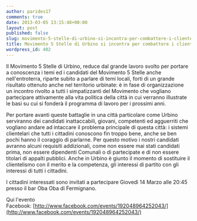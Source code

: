 ```yaml
---
author: parides17
comments: true
date: 2013-03-05 13:15:48+00:00
layout: post
published: false
slug: movimento-5-stelle-di-urbino-si-incontra-per-combattere-i-clientelismi
title: Movimento 5 Stelle di Urbino si incontra per combattere i clientelismi
wordpress_id: 402
---
```


Il Movimento 5 Stelle di Urbino, reduce dal grande lavoro svolto per portare a conoscenza i temi ed i candidati del Movimento 5 Stelle anche nell'entroterra, riparte subito a parlare di temi locali, forti di un grande risultato ottenuto anche nel territorio urbinate: è in fase di organizzazione un incontro rivolto a tutti i simpatizzanti del Movimento che vogliano partecipare attivamente alla vita politica della città in cui verranno illustrate le basi su cui si fonderà il programma di lavoro per i prossimi anni.

Per portare avanti queste battaglie in una città particolare come Urbino serviranno dei candidati inattaccabili, giovani, competenti ed agguerriti che vogliano andare ad intaccare il problema principale di questa città: i sistemi clientelari che tutti i cittadini conoscono fin troppo bene, anche se ben pochi hanno il coraggio di parlarne. Per questo motivo i nostri candidati avranno alcuni requisiti addizionali, come non essere mai stati candidati prima, non essere dipendenti Comunali o di partecipate e di non essere titolari di appalti pubblici. Anche in Urbino è giunto il momento di sostituire il clientelismo con il merito e la competenza, gli interessi di partito con gli interessi di tutti i cittadini.

I cittadini interessati sono invitati a partecipare Giovedì 14 Marzo alle 20:45 presso il bar Oba Oba di Fermignano.

Qui l'evento Facebook: [http://www.facebook.com/events/192048964252043/](http://www.facebook.com/events/192048964252043/)
